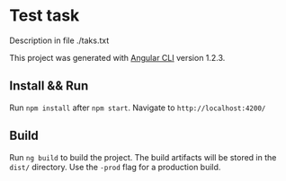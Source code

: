 # Test task

Description in file ./taks.txt

This project was generated with [Angular CLI](https://github.com/angular/angular-cli) version 1.2.3.

## Install && Run

Run `npm install` after `npm start`. Navigate to `http://localhost:4200/`


## Build

Run `ng build` to build the project. The build artifacts will be stored in the `dist/` directory. Use the `-prod` flag for a production build.


